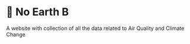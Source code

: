 # 🌱 No Earth B

A website with collection of all the data related to Air Quality and Climate Change


